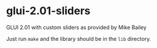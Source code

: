 # glui-2.01-sliders
GLUI 2.01 with custom sliders as provided by Mike Bailey

Just run `make` and the library should be in the `lib` directory.
